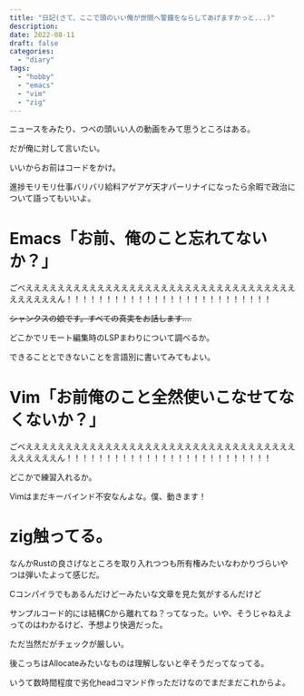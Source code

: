 ```yaml
---
title: "日記(さて、ここで頭のいい俺が世間へ警鐘をならしてあげますかっと...)"
description:
date: 2022-08-11
draft: false
categories:
  - "diary"
tags:
  - "hobby"
  - "emacs"
  - "vim"
  - "zig"
---
```


ニュースをみたり、つべの頭いい人の動画をみて思うところはある。

だが俺に対して言いたい。

いいからお前はコードをかけ。

進捗モリモリ仕事バリバリ給料アゲアゲ天才パーリナイになったら余暇で政治について語ってもいいよ。

# Emacs「お前、俺のこと忘れてないか？」

ごべええええええええええええええええええええええええええええええええええええええええん！！！！！！！！！！！！！！！！！！！！！！！！！！

~~シャンクスの娘です。すべての真実をお話します....~~

どこかでリモート編集時のLSPまわりについて調べるか。

できることとできないことを言語別に書いてみてもよい。

# Vim「お前俺のこと全然使いこなせてなくないか？」

ごべええええええええええええええええええええええええええええええええええええええええん！！！！！！！！！！！！！！！！！！！！！！！！！！

どこかで練習入れるか。

Vimはまだキーバインド不安なんよな。僕、動きます！

# zig触ってる。

なんかRustの良さげなところを取り入れつつも所有権みたいなわかりづらいやつは弾いたよって感じだ。

Cコンパイラでもあるんだけどーみたいな文章を見た気がするんだけど

サンプルコード的には結構Cから離れてね？ってなった。いや、そうじゃねえよってのはわかるけど、予想より快適だった。

ただ当然だがチェックが厳しい。

後こっちはAllocateみたいなものは理解しないと辛そうだってなってる。

いうて数時間程度で劣化headコマンド作っただけなのでまだまだこれからよ。
